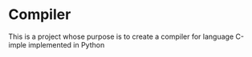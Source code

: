 # Compiler
This is a project  whose purpose is to create a compiler for language C-imple  implemented in  Python 
